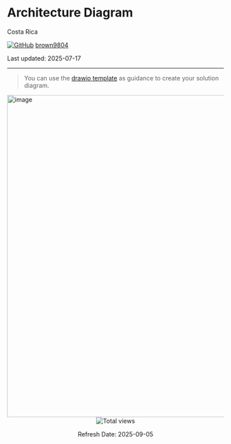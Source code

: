 # Architecture Diagram

Costa Rica

[![GitHub](https://img.shields.io/badge/--181717?logo=github&logoColor=ffffff)](https://github.com/)
[brown9804](https://github.com/brown9804)

Last updated: 2025-07-17

------------------------------------------

> You can use the [drawio template](https://github.com/brown9804/MicrosoftCloudEssentialsHub/tree/main/0_Azure/3_AzureAI/9_AzureOpenAI/demos/6_PrivateBot/docs/privateAzureOpenAIBot.drawio) as guidance to create your solution diagram.

<img width="750" alt="image" src="https://github.com/user-attachments/assets/5d7c1976-23ed-4735-bd50-a9f973fa4078">

<!-- START BADGE -->
<div align="center">
  <img src="https://img.shields.io/badge/Total%20views-1443-limegreen" alt="Total views">
  <p>Refresh Date: 2025-09-05</p>
</div>
<!-- END BADGE -->
